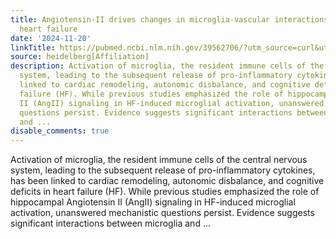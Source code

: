 ```yaml
---
title: Angiotensin-II drives changes in microglia-vascular interactions in rats with
  heart failure
date: '2024-11-20'
linkTitle: https://pubmed.ncbi.nlm.nih.gov/39562706/?utm_source=curl&utm_medium=rss&utm_campaign=pubmed-2&utm_content=1FakS-2QOkCT8HsMOQP1bCRQ4YzyumYOmxmF0moLsQ3dFB1E9V&fc=20220326224207&ff=20241120172125&v=2.18.0.post9+e462414
source: heidelberg[Affiliation]
description: Activation of microglia, the resident immune cells of the central nervous
  system, leading to the subsequent release of pro-inflammatory cytokines, has been
  linked to cardiac remodeling, autonomic disbalance, and cognitive deficits in heart
  failure (HF). While previous studies emphasized the role of hippocampal Angiotensin
  II (AngII) signaling in HF-induced microglial activation, unanswered mechanistic
  questions persist. Evidence suggests significant interactions between microglia
  and ...
disable_comments: true
---
```

Activation of microglia, the resident immune cells of the central nervous system, leading to the subsequent release of pro-inflammatory cytokines, has been linked to cardiac remodeling, autonomic disbalance, and cognitive deficits in heart failure (HF). While previous studies emphasized the role of hippocampal Angiotensin II (AngII) signaling in HF-induced microglial activation, unanswered mechanistic questions persist. Evidence suggests significant interactions between microglia and ...